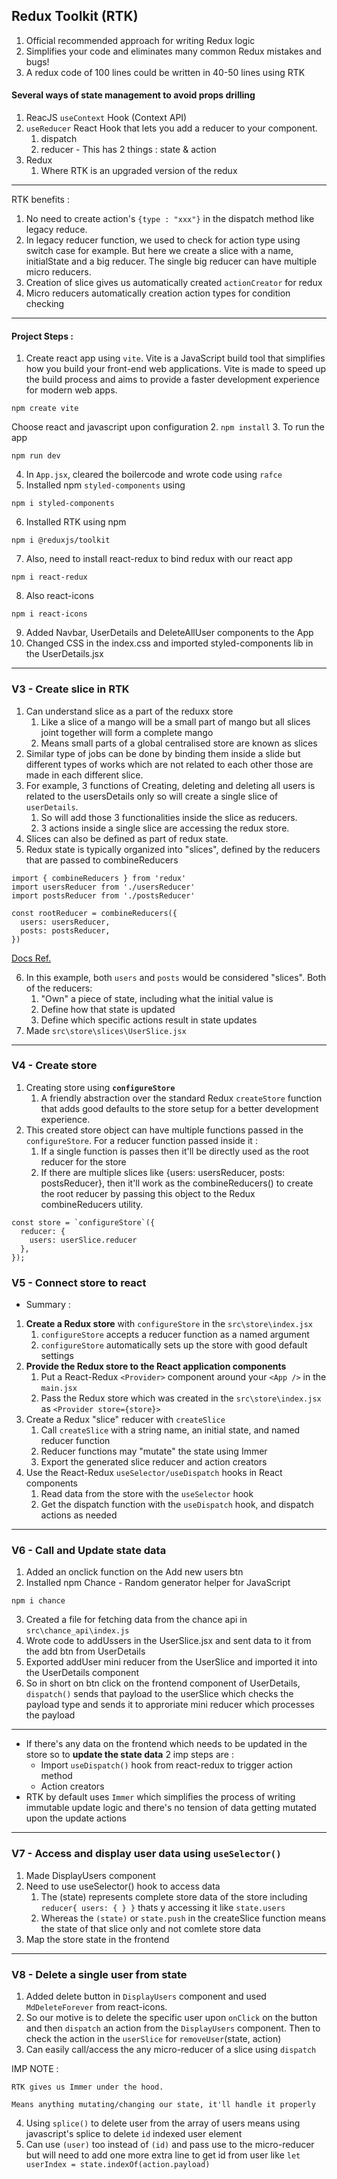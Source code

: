 ## Redux Toolkit (RTK)

1. Official recommended approach for writing Redux logic
2. Simplifies your code and eliminates many common Redux mistakes and bugs!
3. A redux code of 100 lines could be written in 40-50 lines using RTK

#### Several ways of state management to avoid props drilling

1. ReacJS `useContext` Hook (Context API)
2. `useReducer` React Hook that lets you add a reducer to your component.
   1. dispatch
   2. reducer - This has 2 things : state & action
3. Redux
   1. Where RTK is an upgraded version of the redux

---

RTK benefits :

1. No need to create action's `{type : "xxx"}` in the dispatch method like legacy reduce.
2. In legacy reducer function, we used to check for action type using switch case for example. But here we create a slice with a name, initialState and a big reducer. The single big reducer can have multiple micro reducers.
3. Creation of slice gives us automatically created `actionCreator` for redux
4. Micro reducers automatically creation action types for condition checking

---

#### Project Steps :

1. Create react app using `vite`. Vite is a JavaScript build tool that simplifies how you build your front-end web applications. Vite is made to speed up the build process and aims to provide a faster development experience for modern web apps.

```
npm create vite
```

Choose react and javascript upon configuration 2. `npm install` 3. To run the app

```
npm run dev
```

4. In `App.jsx`, cleared the boilercode and wrote code using `rafce`
5. Installed npm `styled-components` using

```
npm i styled-components
```

6. Installed RTK using npm

```
npm i @reduxjs/toolkit
```

7. Also, need to install react-redux to bind redux with our react app

```
npm i react-redux
```

8. Also react-icons

```
npm i react-icons
```

9. Added Navbar, UserDetails and DeleteAllUser components to the App
10. Changed CSS in the index.css and imported styled-components lib in the UserDetails.jsx

---

### V3 - Create slice in RTK

1. Can understand slice as a part of the reduxx store
   1. Like a slice of a mango will be a small part of mango but all slices joint together will form a complete mango
   2. Means small parts of a global centralised store are known as slices
2. Similar type of jobs can be done by binding them inside a slide but different types of works which are not related to each other those are made in each different slice.
3. For example, 3 functions of Creating, deleting and deleting all users is related to the usersDetails only so will create a single slice of `userDetails`.
   1. So will add those 3 functionalities inside the slice as reducers.
   2. 3 actions inside a single slice are accessing the redux store.
4. Slices can also be defined as part of redux state.
5. Redux state is typically organized into "slices", defined by the reducers that are passed to combineReducers

```
import { combineReducers } from 'redux'
import usersReducer from './usersReducer'
import postsReducer from './postsReducer'

const rootReducer = combineReducers({
  users: usersReducer,
  posts: postsReducer,
})
```

[Docs Ref.](https://redux-toolkit.js.org/usage/usage-guide#creating-slices-of-state)

6. In this example, both `users` and `posts` would be considered "slices". Both of the reducers:
   1. "Own" a piece of state, including what the initial value is
   2. Define how that state is updated
   3. Define which specific actions result in state updates
7. Made `src\store\slices\UserSlice.jsx`

---

### V4 - Create store

1. Creating store using **`configureStore`**
   1. A friendly abstraction over the standard Redux `createStore` function that adds good defaults to the store setup for a better development experience.
2. This created store object can have multiple functions passed in the `configureStore`. For a reducer function passed inside it :
   1. If a single function is passes then it'll be directly used as the root reducer for the store
   2. If there are multiple slices like {users: usersReducer, posts: postsReducer}, then it'll work as the combineReducers() to create the root reducer by passing this object to the Redux combineReducers utility.

```
const store = `configureStore`({
  reducer: {
    users: userSlice.reducer
  },
});
```

### V5 - Connect store to react

- Summary :

1. **Create a Redux store** with `configureStore` in the `src\store\index.jsx`
   1. `configureStore` accepts a reducer function as a named argument
   2. `configureStore` automatically sets up the store with good default settings
2. **Provide the Redux store to the React application components**
   1. Put a React-Redux `<Provider>` component around your `<App />` in the `main.jsx`
   2. Pass the Redux store which was created in the `src\store\index.jsx` as `<Provider store={store}>`
3. Create a Redux "slice" reducer with `createSlice`
   1. Call `createSlice` with a string name, an initial state, and named reducer function
   2. Reducer functions may "mutate" the state using Immer
   3. Export the generated slice reducer and action creators
4. Use the React-Redux `useSelector/useDispatch` hooks in React components
   1. Read data from the store with the `useSelector` hook
   2. Get the dispatch function with the `useDispatch` hook, and dispatch actions as needed

---

### V6 - Call and Update state data

1. Added an onclick function on the Add new users btn
2. Installed npm Chance - Random generator helper for JavaScript

```
npm i chance
```

3. Created a file for fetching data from the chance api in `src\chance_api\index.js`
4. Wrote code to addUssers in the UserSlice.jsx and sent data to it from the add btn from UserDetails
5. Exported addUser mini reducer from the UserSlice and imported it into the UserDetails component
6. So in short on btn click on the frontend component of UserDetails, `dispatch()` sends that payload to the userSlice which checks the payload type and sends it to approriate mini reducer which processes the payload

---

- If there's any data on the frontend which needs to be updated in the store so to **update the state data** 2 imp steps are :
  - Import `useDispatch()` hook from react-redux to trigger action method
  - Action creators
- RTK by default uses `Immer` which simplifies the process of writing immutable update logic and there's no tension of data getting mutated upon the update actions

---

### V7 - Access and display user data using `useSelector()`

1. Made DisplayUsers component
2. Need to use useSelector() hook to access data
   1. The (state) represents complete store data of the store including `reducer{ users: { } }` thats y accessing it like `state.users`
   2. Whereas the `(state)` or `state.push` in the createSlice function means the state of that slice only and not comlete store data
3. Map the store state in the frontend

---

### V8 - Delete a single user from state

1. Added delete button in `DisplayUsers` component and used `MdDeleteForever` from react-icons.
2. So our motive is to delete the specific user upon `onClick` on the button and then `dispatch` an action from the `DisplayUsers` component. Then to check the action in the `userSlice` for `removeUser`(state, action)
3. Can easily call/access the any micro-reducer of a slice using `dispatch`

IMP NOTE :

```
RTK gives us Immer under the hood.

Means anything mutating/changing our state, it'll handle it properly
```

4. Using `splice()` to delete user from the array of users means using javascript's splice to delete `id` indexed user element
5. Can use `(user)` too instead of `(id)` and pass use to the micro-reducer but will need to add one more extra line to get id from user like `let userIndex = state.indexOf(action.payload)`
